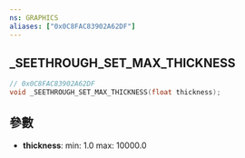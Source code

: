 ```yaml
---
ns: GRAPHICS
aliases: ["0x0C8FAC83902A62DF"]
---
```

## _SEETHROUGH_SET_MAX_THICKNESS

```c
// 0x0C8FAC83902A62DF
void _SEETHROUGH_SET_MAX_THICKNESS(float thickness);
```


## 參數
* **thickness**: min: 1.0 max: 10000.0

